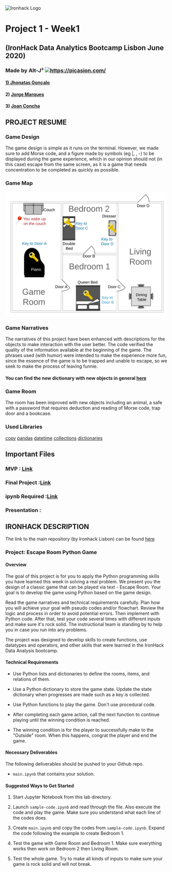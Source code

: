 <img src="https://bit.ly/2VnXWr2" alt="Ironhack Logo" width="100"/>

# Project 1 - Week1 
## (IronHack Data Analytics Bootcamp Lisbon June 2020)

### Made by  Alt-J³ <a href="https://picasion.com/"><img src="https://i.picasion.com/pic90/8007a9e6a6b5d89663d3648244827b53.gif" width="100" height="100" border="0" alt="https://picasion.com/" /></a><br /><a href="https://picasion.com/">
  
#### 1) [Jhonatas Gonçalo](https://github.com/jgoncsilva)
#### 2) [Jorge Marques](https://github.com/JMark1991)
#### 3) [Joan Concha](https://github.com/JoanRBC)

## PROJECT RESUME 

### Game Design
The game design is simple as it runs on the terminal. However, we made sure to add Morse code, and a figure made by symbols (eg |, \, -) to be displayed during the game experience, which in our opinion should not (in this case) escape from the same screen, as it is a game that needs concentration to be completed as quickly as possible.

### Game Map
![find the map here](https://github.com/jgoncsilva/Project1_IronHack_Week1/blob/master/Tests_Changes_Version/escape-room-plan%20(1).jpg)

### Game Narratives
  The narratives of this project have been enhanced with descriptions for the objects to make interaction with the user better.
  The code verified the quality of the information available at the beginning of the game.
  The phrases used (with humor) were intended to make the experience more fun, since the essence of the game is to be trapped and unable to escape, so we seek to make the process of leaving funnie.
  #### You can find the new dictionary with new objects in general [here](https://github.com/jgoncsilva/Project1_IronHack_Week1/blob/master/Final-Project/dictionaries.py)
  
### Game Room
  The room has been improved with new objects including an animal, a safe with a password that requires deduction and reading of Morse code, trap door and a bookcase.
  
### Used Libraries 
[copy](https://docs.python.org/2/library/copy.html)
[pandas](https://pandas.pydata.org/docs/)
[datetime](https://docs.python.org/3/library/datetime.html) 
[collections](https://docs.python.org/2/library/collections.html) 
[dictionaries](https://pypi.org/project/dictionaries/) 

## Important Files
### MVP : [Link](https://github.com/jgoncsilva/Project1_IronHack_Week1/blob/master/Final-Project/main-code(mvp).py)
### Final Project :[Link](hhttps://github.com/jgoncsilva/Project1_IronHack_Week1/blob/master/Final-Project/main-code.py)
### ipynb Required :[Link](https://github.com/jgoncsilva/Project1_IronHack_Week1/blob/master/Final-Project/main.ipynb)
### Presentation : 
  
## IRONHACK DESCRIPTION 
  The link to the main repository (by Ironhack Lisbon) can be found [here](https://github.com/ta-data-lis/python-project)
  
### Project: Escape Room Python Game
#### Overview
The goal of this project is for you to apply the Python programming skills you have learned this week in solving a real problem. We present you the design of a classic game that can be played via text - Escape Room. Your goal is to develop the game using Python based on the game design.

Read the game narratives and technical requirements carefully. Plan how you will achieve your goal with pseudo codes and/or flowchart. Review the logic and process in order to avoid potential errors. Then implement with Python code. After that, test your code several times with different inputs and make sure it's rock solid. The instructional team is standing by to help you in case you run into any problems.

The project was designed to develop skills to create functions, use datatypes and operators, and other skills that were learned in the IronHack Data Analysis bootcamp.

####  Technical Requirements

* Use Python lists and dictionaries to define the rooms, items, and relations of them.

* Use a Python dictionary to store the game state. Update the state dictionary when progresses are made such as a key is collected.

* Use Python functions to play the game. Don't use procedural code.

* After completing each game action, call the next function to continue playing until the winning condition is reached.

* The winning condition is for the player to successfully make to the "Outside" room. When this happens, congrat the player and end the game.

#### Necessary Deliverables

The following deliverables should be pushed to your Github repo.

* `main.ipynb` that contains your solution.

#### Suggested Ways to Get Started

1. Start Jupyter Notebook from this lab directory.

1. Launch `sample-code.ipynb` and read through the file. Also execute the code and play the game. Make sure you understand what each line of the codes does.

1. Create `main.ipynb` and copy the codes from `sample-code.ipynb`. Expand the code following the example to create Bedroom 1.

1. Test the game with Game Room and Bedroom 1. Make sure everything works then work on Bedroom 2 then Living Room.

1. Test the whole game. Try to make all kinds of inputs to make sure your game is rock solid and will not break.


